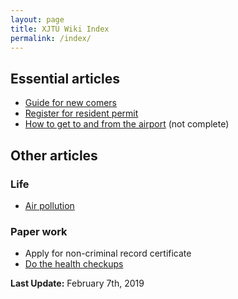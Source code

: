 ```yaml
---
layout: page
title: XJTU Wiki Index
permalink: /index/
---
```

## Essential articles
* [Guide for new comers](/guidelines/new-comers)
* [Register for resident permit](../guidelines/resident-permit)
* [How to get to and from the airport](/guidelines/airport-transport) (not complete)

## Other articles
### Life
* [Air pollution](/guidelines/air-pollution)
  
### Paper work
* Apply for non-criminal record certificate
* [Do the health checkups](/guidelines/health-exam)

**Last Update:** February 7th, 2019